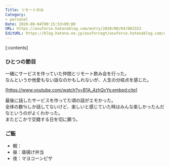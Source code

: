 ```yaml
---
Title: リモートのみ
Category:
- personal
Date: 2020-08-04T00:15:53+09:00
URL: https://asuforce.hatenablog.com/entry/2020/08/04/001553
EditURL: https://blog.hatena.ne.jp/asuforcegt/asuforce.hatenablog.com/atom/entry/26006613609643041
---
```


[:contents]

###  ひとつの節目

一緒にサービスを作っていた仲間とリモート飲み会を行った。  
なんというか他愛もない話なのかもしれないが、人生の分岐点を感じた。

[https://www.youtube.com/watch?v=B1A_4zhQvYs:embed:cite]

最後に話したサービスを作ってた頃の話がエモかった。  
全体の数％しか話してないけど、楽しいと感じていた時はみんな楽しかったんだなというのがよくわかった。  
またどこかで交錯する日を切に願う。

### ご飯

- 朝：
- 昼：唐揚げ弁当
- 夜：マヨコーンピザ
